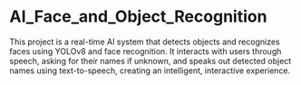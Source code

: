 # AI_Face_and_Object_Recognition
This project is a real-time AI system that detects objects and recognizes faces using YOLOv8 and face recognition. It interacts with users through speech, asking for their names if unknown, and speaks out detected object names using text-to-speech, creating an intelligent, interactive experience.
